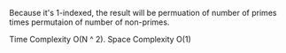 Because it's 1-indexed, the result will be permuation of number of primes times permutaion of number of non-primes.


Time Complexity O(N ^ 2). Space Complexity O(1)